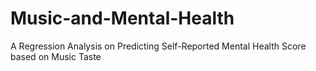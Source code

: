 # Music-and-Mental-Health
A Regression Analysis on Predicting Self-Reported Mental Health Score based on Music Taste​
